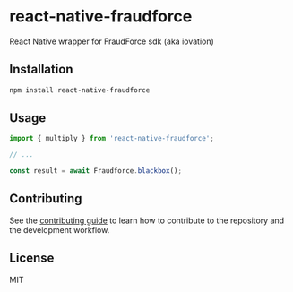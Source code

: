 # react-native-fraudforce

React Native wrapper for FraudForce sdk (aka iovation)

## Installation

```sh
npm install react-native-fraudforce
```

## Usage

```js
import { multiply } from 'react-native-fraudforce';

// ...

const result = await Fraudforce.blackbox();
```

## Contributing

See the [contributing guide](CONTRIBUTING.md) to learn how to contribute to the repository and the development workflow.

## License

MIT
